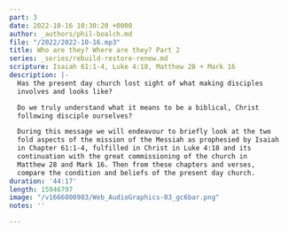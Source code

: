 ```yaml
---
part: 3
date: 2022-10-16 10:30:20 +0000
author: _authors/phil-boalch.md
file: "/2022/2022-10-16.mp3"
title: Who are they? Where are they? Part 2
series: _series/rebuild-restore-renew.md
scripture: Isaiah 61:1-4, Luke 4:18, Matthew 28 + Mark 16
description: |-
  Has the present day church lost sight of what making disciples
  involves and looks like?

  Do we truly understand what it means to be a biblical, Christ
  following disciple ourselves?

  During this message we will endeavour to briefly look at the two
  fold aspects of the mission of the Messiah as prophesied by Isaiah
  in Chapter 61:1-4, fulfilled in Christ in Luke 4:18 and its
  continuation with the great commissioning of the church in
  Matthew 28 and Mark 16. Then from these chapters and verses,
  compare the condition and beliefs of the present day church.
duration: '44:17'
length: 15946797
image: "/v1666000983/Web_AudioGraphics-03_gc6bar.png"
notes: ''

---
```

